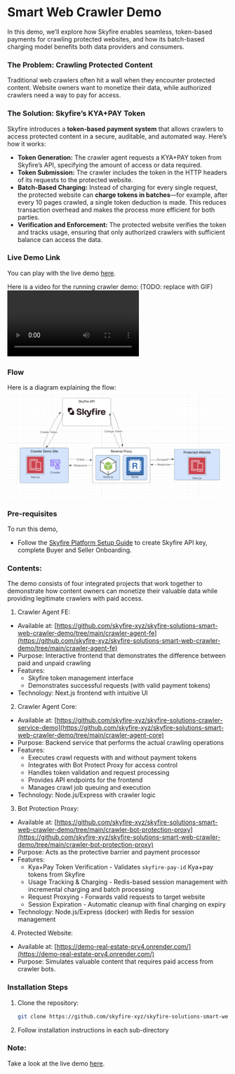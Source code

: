 # Smart Web Crawler Demo

In this demo, we’ll explore how Skyfire enables seamless, token-based payments for crawling protected websites, and how its batch-based charging model benefits both data providers and consumers.

### The Problem: Crawling Protected Content

Traditional web crawlers often hit a wall when they encounter protected content. Website owners want to monetize their data, while authorized crawlers need a way to pay for access.

### The Solution: Skyfire’s KYA+PAY Token

Skyfire introduces a **token-based payment system** that allows crawlers to access protected content in a secure, auditable, and automated way. Here’s how it works:

- **Token Generation:** The crawler agent requests a KYA+PAY token from Skyfire’s API, specifying the amount of access or data required.
- **Token Submission:** The crawler includes the token in the HTTP headers of its requests to the protected website.
- **Batch-Based Charging:** Instead of charging for every single request, the protected website can **charge tokens in batches**—for example, after every 10 pages crawled, a single token deduction is made. This reduces transaction overhead and makes the process more efficient for both parties.
- **Verification and Enforcement:** The protected website verifies the token and tracks usage, ensuring that only authorized crawlers with sufficient balance can access the data.

### Live Demo Link

You can play with the live demo [here](https://crawler-demo.skyfire.xyz/).

Here is a video for the running crawler demo:
(TODO: replace with GIF)
![Running Crawler Demo Video](https://github.com/skyfire-xyz/skyfire-solutions-smart-web-crawler-demo/blob/main/crawler-agent-fe/public/static/videos/running_crawler_demo.mov)

### Flow

Here is a diagram explaining the flow:
![Flow Diagram](https://github.com/skyfire-xyz/skyfire-solutions-smart-web-crawler-demo/blob/main/static/images/crawler_flow.png?raw=true)

### Pre-requisites

To run this demo,

- Follow the [Skyfire Platform Setup Guide](https://docs.skyfire.xyz/docs/introduction) to create Skyfire API key, complete Buyer and Seller Onboarding.

### Contents:

The demo consists of four integrated projects that work together to demonstrate how content owners can monetize their valuable data while providing legitimate crawlers with paid access.

1. Crawler Agent FE:

- Available at: [https://github.com/skyfire-xyz/skyfire-solutions-smart-web-crawler-demo/tree/main/crawler-agent-fe](https://github.com/skyfire-xyz/skyfire-solutions-smart-web-crawler-demo/tree/main/crawler-agent-fe)
- Purpose: Interactive frontend that demonstrates the difference between paid and unpaid crawling
- Features:
  - Skyfire token management interface
  - Demonstrates successful requests (with valid payment tokens)
- Technology: Next.js frontend with intuitive UI

2. Crawler Agent Core:

- Available at: [https://github.com/skyfire-xyz/skyfire-solutions-crawler-service-demo](https://github.com/skyfire-xyz/skyfire-solutions-smart-web-crawler-demo/tree/main/crawler-agent-core)
- Purpose: Backend service that performs the actual crawling operations
- Features:
  - Executes crawl requests with and without payment tokens
  - Integrates with Bot Protect Proxy for access control
  - Handles token validation and request processing
  - Provides API endpoints for the frontend
  - Manages crawl job queuing and execution
- Technology: Node.js/Express with crawler logic

3. Bot Protection Proxy:

- Available at: [https://github.com/skyfire-xyz/skyfire-solutions-smart-web-crawler-demo/tree/main/crawler-bot-protection-proxy](https://github.com/skyfire-xyz/skyfire-solutions-smart-web-crawler-demo/tree/main/crawler-bot-protection-proxy)
- Purpose: Acts as the protective barrier and payment processor
- Features:
  - Kya+Pay Token Verification - Validates `skyfire-pay-id` Kya+pay tokens from Skyfire
  - Usage Tracking & Charging - Redis-based session management with incremental charging and batch processing
  - Request Proxying - Forwards valid requests to target website
  - Session Expiration - Automatic cleanup with final charging on expiry
- Technology: Node.js/Express (docker) with Redis for session management

4. Protected Website:

- Available at: [https://demo-real-estate-prv4.onrender.com/](https://demo-real-estate-prv4.onrender.com/)
- Purpose: Simulates valuable content that requires paid access from crawler bots.

### Installation Steps

1.  Clone the repository:
    ```bash
    git clone https://github.com/skyfire-xyz/skyfire-solutions-smart-web-crawler-demo.git
    ```
2.  Follow installation instructions in each sub-directory

### Note:

Take a look at the live demo [here](https://crawler-demo.skyfire.xyz/).
